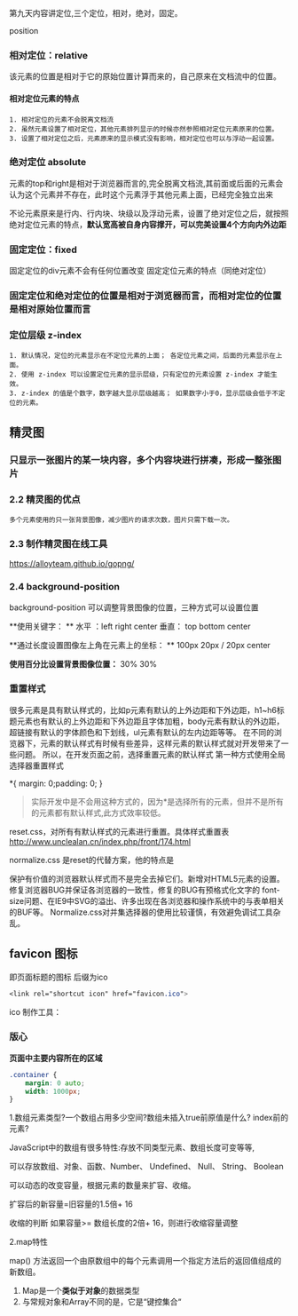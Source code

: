 第九天内容讲定位,三个定位，相对，绝对，固定。

position

### 相对定位：relative 

该元素的位置是相对于它的原始位置计算而来的，自己原来在文档流中的位置。

#### 相对定位元素的特点

```
1. 相对定位的元素不会脱离文档流
2. 虽然元素设置了相对定位，其他元素排列显示的时候亦然参照相对定位元素原来的位置。
3. 设置了相对定位之后，元素原来的显示模式没有影响，相对定位也可以与浮动一起设置。
```

### 绝对定位 absolute

元素的top和right是相对于浏览器而言的,完全脱离文档流,其前面或后面的元素会认为这个元素并不存在，此时这个元素浮于其他元素上面，已经完全独立出来

不论元素原来是行内、行内块、块级以及浮动元素，设置了绝对定位之后，就按照绝对定位元素的特点，**默认宽高被自身内容撑开，可以完美设置4个方向内外边距**

### 固定定位：fixed 

固定定位的div元素不会有任何位置改变 固定定位元素的特点（同绝对定位）

### 固定定位和绝对定位的位置是相对于浏览器而言，而相对定位的位置是相对原始位置而言

### 定位层级 z-index

```
1. 默认情况，定位的元素显示在不定位元素的上面； 各定位元素之间，后面的元素显示在上面。
2. 使用 z-index 可以设置定位元素的显示层级，只有定位的元素设置 z-index 才能生效。
3. z-index 的值是个数字，数字越大显示层级越高； 如果数字小于0，显示层级会低于不定位的元素。
```

##  精灵图

### 只显示一张图片的某一块内容，多个内容块进行拼凑，形成一整张图片

### 2.2 精灵图的优点

```
多个元素使用的只一张背景图像，减少图片的请求次数，图片只需下载一次。
```

### 2.3 制作精灵图在线工具

https://alloyteam.github.io/gopng/

### 2.4 background-position

background-position 可以调整背景图像的位置，三种方式可以设置位置

**使用关键字： ** 水平 ：left right center  垂直： top bottom center

**通过长度设置图像左上角在元素上的坐标： **  100px 20px / 20px center

**使用百分比设置背景图像位置：**  30% 30%

### 重置样式

很多元素是具有默认样式的，比如p元素有默认的上外边距和下外边距，h1~h6标题元素也有默认的上外边距和下外边距且字体加粗，body元素有默认的外边距，超链接有默认的字体颜色和下划线，ul元素有默认的左内边距等等。
在不同的浏览器下，元素的默认样式有时候有些差异，这样元素的默认样式就对开发带来了一些问题。
所以，在开发页面之前，选择重置元素的默认样式
第一种方式使用全局选择器重置样式

*{
margin: 0;padding: 0;
}

> 实际开发中是不会用这种方式的，因为*是选择所有的元素，但并不是所有的元素都有默认样式,此方式效率较低。

reset.css，对所有有默认样式的元素进行重置。具体样式重置表 http://www.unclealan.cn/index.php/front/174.html

normalize.css 是reset的代替方案，他的特点是

保护有价值的浏览器默认样式而不是完全去掉它们。新增对HTML5元素的设置。
修复浏览器BUG并保证各浏览器的一致性，修复的BUG有预格式化文字的 font-size问题、在IE9中SVG的溢出、许多出现在各浏览器和操作系统中的与表单相关的BUF等。
Normalize.css对并集选择器的使用比较谨慎，有效避免调试工具杂乱。

## favicon 图标

即页面标题的图标 后缀为ico

```css
<link rel="shortcut icon" href="favicon.ico">
```

ico 制作工具：

### 版心

**页面中主要内容所在的区域**

```css
.container {
    margin: 0 auto;
    width: 1000px;
}
```

1.数组元素类型?一个数组占用多少空间?数组未插入true前原值是什么? index前的元素?

JavaScript中的数组有很多特性:存放不同类型元素、数组长度可变等等,

可以存放数组、对象、函数、Number、 Undefined、 Null、 String、 Boolean

可以动态的改变容量，根据元素的数量来扩容、收缩。

扩容后的新容量=旧容量的1.5倍+ 16

收缩的判断 如果容量>= 数组长度的2倍+ 16，则进行收缩容量调整

2.map特性

map() 方法返回一个由原数组中的每个元素调用一个指定方法后的返回值组成的新数组。

1. Map是一个**类似于对象**的数据类型
2. 与常规对象和Array不同的是，它是“键控集合“

